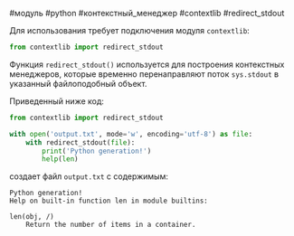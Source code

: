 #модуль #python #контекстный_менеджер #contextlib #redirect_stdout


Для использования требует подключения модуля `contextlib`:
```python
from contextlib import redirect_stdout
```

Функция `redirect_stdout()` используется для построения контекстных менеджеров, которые временно перенаправляют поток `sys.stdout` в указанный файлоподобный объект.

Приведенный ниже код:
```python
from contextlib import redirect_stdout

with open('output.txt', mode='w', encoding='utf-8') as file:
    with redirect_stdout(file):
        print('Python generation!')
        help(len)
```
создает файл `output.txt` с содержимым:
```
Python generation!
Help on built-in function len in module builtins:

len(obj, /)
    Return the number of items in a container.
```